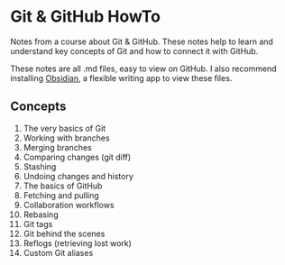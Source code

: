 # Git & GitHub HowTo
Notes from a course about Git &amp; GitHub. These notes help to learn and understand key concepts of Git and how to connect it with GitHub.

These notes are all .md files, easy to view on GitHub. I also recommend installing [Obsidian](https://obsidian.md/), a flexible writing app to view these files.

## Concepts
1. The very basics of Git
2. Working with branches
3. Merging branches
4. Comparing changes (git diff)
5. Stashing
6. Undoing changes and history
7. The basics of GitHub
8. Fetching and pulling
9. Collaboration workflows
10. Rebasing
11. Git tags
12. Git behind the scenes
13. Reflogs (retrieving lost work)
14. Custom Git aliases
